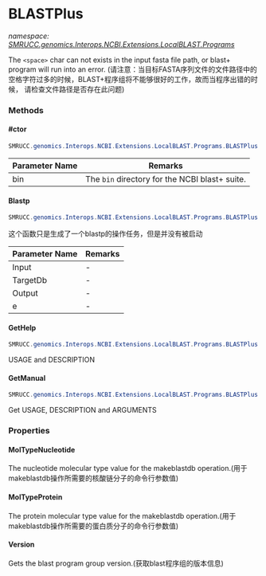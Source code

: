 ﻿# BLASTPlus
_namespace: [SMRUCC.genomics.Interops.NCBI.Extensions.LocalBLAST.Programs](./index.md)_

The ``<space>`` char can not exists in the input fasta file path, or blast+ program will run into an error.
 (请注意：当目标FASTA序列文件的文件路径中的空格字符过多的时候，BLAST+程序组将不能够很好的工作，故而当程序出错的时候，
 请检查文件路径是否存在此问题)



### Methods

#### #ctor
```csharp
SMRUCC.genomics.Interops.NCBI.Extensions.LocalBLAST.Programs.BLASTPlus.#ctor(System.String)
```


|Parameter Name|Remarks|
|--------------|-------|
|bin|The ``bin`` directory for the NCBI blast+ suite.|


#### Blastp
```csharp
SMRUCC.genomics.Interops.NCBI.Extensions.LocalBLAST.Programs.BLASTPlus.Blastp(System.String,System.String,System.String,System.String)
```
这个函数只是生成了一个blastp的操作任务，但是并没有被启动

|Parameter Name|Remarks|
|--------------|-------|
|Input|-|
|TargetDb|-|
|Output|-|
|e|-|


#### GetHelp
```csharp
SMRUCC.genomics.Interops.NCBI.Extensions.LocalBLAST.Programs.BLASTPlus.GetHelp
```
USAGE and DESCRIPTION

#### GetManual
```csharp
SMRUCC.genomics.Interops.NCBI.Extensions.LocalBLAST.Programs.BLASTPlus.GetManual
```
Get USAGE, DESCRIPTION and ARGUMENTS


### Properties

#### MolTypeNucleotide
The nucleotide molecular type value for the makeblastdb operation.(用于makeblastdb操作所需要的核酸链分子的命令行参数值)
#### MolTypeProtein
The protein molecular type value for the makeblastdb operation.(用于makeblastdb操作所需要的蛋白质分子的命令行参数值)
#### Version
Gets the blast program group version.(获取blast程序组的版本信息)
